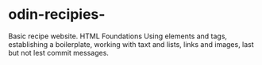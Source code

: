 # odin-recipies-
Basic recipe website.
HTML Foundations 
Using elements and tags, establishing a boilerplate,
working with taxt and lists, links and images, last 
but not lest commit messages. 